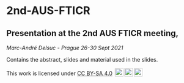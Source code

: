 # 2nd-AUS-FTICR
## Presentation at the 2nd AUS FTICR meeting,
*Marc-André Delsuc - Prague 26-30 Sept 2021*

Contains the abstract, slides and material used in the slides.

This work is licensed under [CC BY-SA 4.0](https://creativecommons.org/licenses/by-sa/4.0/)
<img style="height:22px!important;margin-left:3px;vertical-align:text-bottom;" src="https://mirrors.creativecommons.org/presskit/icons/cc.svg?ref=chooser-v1"><img style="height:22px!important;margin-left:3px;vertical-align:text-bottom;" src="https://mirrors.creativecommons.org/presskit/icons/by.svg?ref=chooser-v1"><img style="height:22px!important;margin-left:3px;vertical-align:text-bottom;" src="https://mirrors.creativecommons.org/presskit/icons/sa.svg?ref=chooser-v1">
